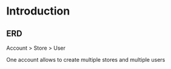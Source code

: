 # Introduction

## ERD

Account > Store > User

One account allows to create multiple stores and multiple users